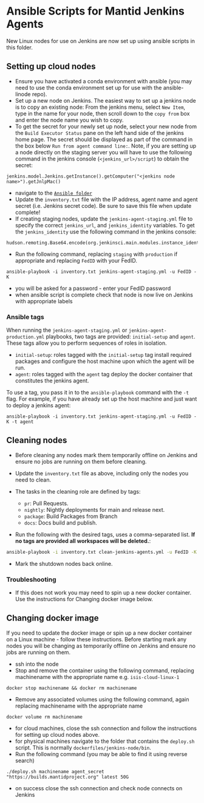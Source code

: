 # Ansible Scripts for Mantid Jenkins Agents

New Linux nodes for use on Jenkins are now set up using ansible scripts in this folder.

## Setting up cloud nodes

- Ensure you have activated a conda environment with ansible (you may need to use the conda environment set up for use with the ansible-linode repo).
- Set up a new node on Jenkins. The easiest way to set up a jenkins node is to copy an existing node: From the jenkins menu, select `New Item`, type in the name for your node, then scroll down to the `copy from` box and enter the node name you wish to copy.
- To get the secret for your newly set up node, select your new node from the `Build Executor Status` pane on the left hand side of the jenkins home page. The secret should be displayed as part of the command in the box below `Run from agent command line:`. Note, if you are setting up a node directly on the staging server you will have to use the following command in the jenkins console (`<jenkins_url>/script`) to obtain the secret:
```
jenkins.model.Jenkins.getInstance().getComputer("<jenkins node name>").getJnlpMac()
```
- navigate to the [`Ansible folder`](https://github.com/mantidproject/dockerfiles/tree/main/Linux/jenkins-node/ansible)
- Update the `inventory.txt` file with the IP address, agent name and agent secret (i.e. Jenkins secret code). Be sure to save this file when update complete!
- If creating staging nodes, update the `jenkins-agent-staging.yml` file to specify the correct `jenkins_url`, and `jenkins_identity` variables. To get the `jenkins_identity` use the following command in the jenkins console: 
```
hudson.remoting.Base64.encode(org.jenkinsci.main.modules.instance_identity.InstanceIdentity.get().getPublic().getEncoded())
```
- Run the following command, replacing `staging` with `production` if appropriate and replacing `FedID` with your FedID.
```
ansible-playbook -i inventory.txt jenkins-agent-staging.yml -u FedID -K
```
- you will be asked for a password - enter your FedID password
- when ansible script is complete check that node is now live on Jenkins with appropriate labels

### Ansible tags

When running the `jenkins-agent-staging.yml` or `jenkins-agent-production.yml` playbooks, two tags are provided: `initial-setup` and `agent`. These tags allow you to perform sequences of roles in isolation.
- `initial-setup`: roles tagged with the `initial-setup` tag install required packages and configure the host machine upon which the agent will be run.
- `agent`: roles tagged with the `agent` tag deploy the docker container that constitutes the jenkins agent.

To use a tag, you pass it in to the `ansible-playbook` command with the `-t` flag. For example, if you have already set up the host machine and just want to deploy a jenkins agent:
```
ansible-playbook -i inventory.txt jenkins-agent-staging.yml -u FedID -K -t agent
```

## Cleaning nodes

- Before cleaning any nodes mark them temporarily offline on Jenkins and ensure no jobs are running on them before cleaning.

- Update the `inventory.txt` file as above, including only the nodes you need to clean.

- The tasks in the cleaning role are defined by tags:

  - `pr`: Pull Requests.
  - `nightly`: Nightly deployments for main and release next.
  - `package`: Build Packages from Branch
  - `docs`: Docs build and publish.  

- Run the following with the desired tags, uses a comma-separated list. **If no tags are provided all workspaces will be deleted.**:
```sh
ansible-playbook -i inventory.txt clean-jenkins-agents.yml -u FedID -K -t pr,nightly,package,docs
```

- Mark the shutdown nodes back online. 

### Troubleshooting

- If this does not work you may need to spin up a new docker container. Use the instructions for Changing docker image below.

## Changing docker image

If you need to update the docker image or spin up a new docker container on a Linux machine - follow these instructions. Before starting mark any nodes you will be changing as temporarily offline on Jenkins and ensure no jobs are running on them. 

- ssh into the node
- Stop and remove the container using the following command, replacing machinename with the appropriate name e.g. `isis-cloud-linux-1`
```
docker stop machinename && docker rm machinename
```
- Remove any associated volumes using the following command, again replacing machinename with the appropriate name
```
docker volume rm machinename
```
- for cloud machines, close the ssh connection and follow the instructions for setting up cloud nodes above.
- for physical machines navigate to the folder that contains the `deploy.sh` script. This is normally `dockerfiles/jenkins-node/bin`.
- Run the following command (you may be able to find it using reverse search)
```
./deploy.sh machinename agent_secret "https://builds.mantidproject.org" latest 50G
```
- on success close the ssh connection and check node connects on Jenkins

